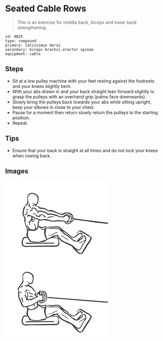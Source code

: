 # Seated Cable Rows
> This is an exercise for middle back, biceps and lower back strengthening.

``` 
id: 0025 
type: compound 
primary: latissimus dorsi 
secondary: biceps brachii,erector spinae 
equipment: cable 
``` 

## Steps

 - Sit at a low pulley machine with your feet resting against the footrests and your knees slightly bent.
 - With your abs drawn in and your back straight lean forward slightly to grasp the pulleys with an overhand grip (palms face downwards).
 - Slowly bring the pulleys back towards your abs while sitting upright, keep your elbows in close to your chest.
 - Pause for a moment then return slowly return the pulleys to the starting position.
 - Repeat.

## Tips

 - Ensure that your back is straight at all times and do not lock your knees when rowing back.

## Images

<svg width="250pt" height="190pt" viewBox="0 0 250 190" xmlns="http://www.w3.org/2000/svg"><g fill="#FFF"><path d="M0 0h250v103.37c-28.09-3.68-56.25-6.94-84.35-10.65.91-8.53-7.79-16.58-16.22-14.22-1.85-.06-3.95-.83-5.57.4-2.08 1.3-4.1 3.34-6.78 2.42-8.13-.51-14.43-6.22-22.11-8.23-3.17-1.23-6.55-.44-9.72.34-5.57-4.46-12.5-7.91-19.84-6.83-1.9-1.59-3.86-3.11-5.99-4.37-.73.54-1.45 1.07-2.17 1.61 2.77.58 4.74 2.51 6.01 4.94 4.17.92 8.6-.06 12.64 1.61 3.8.96 6.31 4.58 10.21 5.21 3.53.15 7.21-.64 10.55.96 7.36 2.9 14.6 6.24 22.37 7.92 2.63-.03 4.35-2.52 6.56-3.64 1.43-.21 2.89-.03 4.33-.03 2.5-1.3 5.27-1.25 7.93-.54-1.91.35-3.83.68-5.74.98-.11.54-.32 1.64-.43 2.18-2.02-.34-4.34-1.19-6.25-.04-1.35 1.26-2.36 2.82-3.42 4.32-3.02.19-6.09.49-9.1.02-2.74-.92-5.1-2.73-7.88-3.55-6.84-1.74-13.72-4.95-20.9-2.78-2.22-1.83-4.26-4.12-7.19-4.74-5.61-1.69-11.56-4.19-17.42-2.11-1.02.55-3.08 1.89-1.25 3.09 1.07.57 3.2 1.7 4.26 2.27-.34-.99-1.02-2.95-1.36-3.93 6.09-.34 11.68 2.18 17.4 3.81 2.13.7 3.24 2.85 4.69 4.42 3.66-.83 7.59-1.58 11.25-.32 5.77 2.17 12.06 2.79 17.49 5.86.38-.14 1.16-.4 1.55-.54 2.77.57 5.59 1.22 8.44.97 2.38-1.19 4.08-3.37 6.23-4.9 1.93 1.62 4.12 2.88 6.38 3.97.28 2.54.42 5.24-1.1 7.45-1.38 1.34-3.06 2.31-4.7 3.29-.02.76-.05 1.53-.07 2.29 4.32.35 8.42-1.04 12.6-1.83-3.23 2.43-7.1 4.26-11.2 4.35-1.25-.42-2.07-1.59-3.11-2.34l1.62-.29c-.52-.68-1.03-1.36-1.54-2.03-2.03-.72-4.04-1.51-6.01-2.37-3.03-.06-6.05-.33-9.06-.71-5.4-.83-10.61 1.79-16.01 1.11-3.74-.14-7.34-1.17-10.84-2.41-4.22-1.52-8.79-1.68-13.21-1.32-3.6 2.12-7.86.85-11.39-.72-8.75-2.92-16.34-9.01-25.71-9.94-.88 1.95-1.75 3.91-2.39 5.95 1.46-.89 2.86-1.86 4.22-2.9 2.44.35 4.84.92 7.22 1.52-.28 2.15-.23 4.39-.99 6.45-1.66 3.11-4.68 5.09-7.22 7.42l2.47.44c.2 2.48.41 5.04 1.84 7.17.32-3.01 0-6.02-.38-9 1.09-.54 2.18-1.08 3.28-1.62 2.02-3.52 6.25-3.12 9.65-4.22l.04-2.68c2.71 2.08 5.93 3.25 9.15 4.3-.84 2.44-2.21 4.69-2.86 7.19-.09 3.59-.54 7.19-.2 10.78a40.648 40.648 0 0 1-3.92 2.83c-1.06-4.62-1.12-10.09-5.05-13.4.99 5.2 4.25 10.32 2.29 15.7-4.03.05-8.48.46-12.05-1.75-2.67-3.35-4.46-7.34-7.39-10.51.65 3.89 2.6 7.35 4.31 10.85.77.45 1.54.9 2.31 1.36-.91-.16-1.82-.32-2.72-.49-.97-.82-1.98-1.59-2.97-2.37-.4-1.88-.9-3.73-1.69-5.48-.82-2.8-1.96-5.52-2.53-8.38-.25-3.05.34-6.09.43-9.14l-1.61 1.62c.23-1.21.43-2.43.6-3.66.45.75.93 1.48 1.41 2.2.68-2.22-1.21-3.46-2.26-4.98-1.91-2.16-2.39-5.11-3.4-7.72.67-3.21 1.48-6.42 1.4-9.73.72-2.37 3.79-5.11 2.1-7.47-.28-.08-.83-.26-1.11-.34-4.01 4.18-3.1 10.17-4.88 15.28-.17 4.23 1.92 8.36 4.5 11.65-.24 4.85.18 9.76 1.67 14.4 1.66 5.18 2.91 10.52 5.16 15.49-.03 3.9-.84 7.69-1.45 11.52-.48 6.22 4.44 10.9 7.97 15.4-1.21.13-2.42.18-3.62.38 10.18 3.35 21.3 4.11 31.85 2.12 3.83-.57 8.62 0 11.29-3.43l.08-3.19c-2.02 1.85-4.54 2.95-7.24 3.26-4.49.38-8.45 3.06-12.98 3.08-5.4-.11-10.78-.76-16.07-1.86-2.97-3.76-6.36-7.42-7.52-12.21-1.57-4.27.98-8.66-.05-13.01.88.42 2.63 1.24 3.51 1.65a331.58 331.58 0 0 1-3.36-3.08c5.54.94 11.27 2.53 16.87 1.02 3.25-1.07 5.45-3.81 7.76-6.16-.02-.92-.08-2.75-.1-3.66 2.05 1.57 3.69 4.44 6.65 4.11 3.85.18 7.28-3.44 11.09-1.67.29-.1.86-.31 1.15-.41 4.61.13 9.24-.07 13.82.56 5.98.83 12.05-2.33 17.9.12 2.74 1.74 4.64 4.49 6.42 7.14-2.46-1.81-4.46-4.24-7.12-5.75-4.64-.73-9.36.85-14.02-.02-5.84-.98-11.7.63-17.56.08-1.73-.21-3.28.75-4.88 1.24-2.57.99-5.4.64-8.08 1 3.35 2.24 7.61 1.7 10.77-.65-2.51 5.64-2.03 12.24.32 17.84 1.08 3.38 2.13 6.84 4.52 9.56.49-.55 1.47-1.65 1.96-2.19 3.23-.82 6.49-1.63 9.46-3.17 4.18.05 8.35.04 12.53.03 5.24 3.74 4.67 10.71 3.29 16.25-1.98 1.09-4.07 2.28-6.43 2.09-22.01.16-44.01.42-66.01.91-3.86.15-8.21.76-11.45-1.86-3.53-4.7-1.85-10.78.43-15.62 1.67-3.08 5.62-1.28 8.31-1.48-.86-3.27-4.45-3.31-7.12-2.61-4.08 1.67-4.69 6.59-5.81 10.29-1.26 3.83.33 7.91 2.06 11.32 4.08 2.51 8.9 3.04 13.55 2.15 22-.22 44.01-.36 66.01-.45 3.54.11 7.65-1.23 9.12-4.75.82-4.54 0-9.2-1.26-13.58.27-.34.55-.69.84-1.03 4.81 7.17 13.33 9.93 20.7 13.6 4.14 2.19 9.41 2.9 12.2 7.06 4.02 5.88 9 11.07 14.66 15.38 2.87 2.28 6.71 1 9.81-.03 2.84-5.61 6.87-10.5 9.82-16.04 4.02-6.93 10.04-12.9 12.09-20.83.84-2.39-1.99-3.58-3.25-5.03.43 3.94.03 8.14-2.63 11.29-6.97 9.36-12.75 19.51-18.62 29.56-1.83-.19-4.13.81-5.58-.67-3.51-3.33-6.64-7.07-10.49-10.03 3.19 1.83 6.59 4.76 10.5 3.91 6.44-2.66 6.53-10.68 10.64-15.45 2.44-3.61 6.51-6.75 6.35-11.52.21-3.64-1.79-6.87-4-9.58-2.96.91-5.65 2.79-6.8 5.76-1.21 3.16-4.49 4.5-7.22 6.05 4.1-3.77 7.58-8.15 9.58-13.4-1.27-1.97-2.69-4.93-5.55-4.42-5.58 1.15-9.02 5.95-13.23 9.28-2.66 1.08-6.24 2.28-8.64.06-2.4-1.85-4.83-3.69-6.98-5.83-4.64-4.75-10.69-7.72-15.6-12.14-2.57-2.36-4.8-5.61-8.5-6.19-4.23-1.38-8.65-.37-12.91.25-5.36.21-10.74-.4-16.09.33-1.27-.47-2.53-1.87-3.98-1.11-3.81 1.18-7.76 1.83-11.74 2.04.73-.6 1.54-1.08 2.29-1.65-2.25-.32-4.46-.88-6.72-1.19.36-2.26.39-4.56.18-6.84.8-2.28 1.56-4.57 2.1-6.92 3.66.92 7.33-.18 10.87-1.08 1.96.58 3.96 1.08 6.02 1.17 5.18-.01 9.9 2.7 15.11 2.56 6.48.83 12.87-1.36 19.33-.49 3.2.28 6.81-.67 9.59 1.44 2 1.83 2.93 5.23 6.09 5.36 5.8.73 10.3-3.62 14.55-6.84.22-1.22.45-2.44.68-3.66l-1.52-.6c-.63 1.62-1.26 3.24-1.86 4.87-.5-.37-1-.74-1.49-1.1.59-3.22 2.53-6.6 1.15-9.89-.57-2.03-2.5-3.11-4.03-4.35-2.14.39-4.3.67-6.46.9 1.15-1.32 2.32-2.62 3.49-3.92 2.92.72 5.91 1.91 7.6 4.54 1.34 2.69 1.31 5.77 1.59 8.69 15.68 2.29 31.54 3.39 47.13 6.28 2.57.14 5.14.22 7.72.32-1.28.24-2.55.47-3.82.7 11.77.39 23.42 2.56 35.16 3.56l.01-.91V190H0V0m55.67 35.63c-3.67 5.93-.49 12.97-1.94 19.35-1.18 3.15-4.19 5.01-6.02 7.72l.44.41c1.48.59 2.39-.75 3.34-1.63 1.91-1.91 4.1-3.81 4.91-6.49-.04-5.32-2.52-10.83-.28-16 1.1-3.34 4.6-5.09 7.72-6.11 4.92.21 10.33 1.99 13.32 6.11 2.25 5.01 2.32 11.09.02 16.12-.62 1.4-1.32 3.11-3.08 3.3-3.16-.76-5.5-3.21-8.43-4.48.99 1.53 2.29 2.8 3.58 4.07 1.02.7 2.03 1.42 3.04 2.14-1.7.13-3.4.29-5.1.46-.44.92-.88 1.85-1.31 2.78 2.97-.83 5.49-3.2 8.72-1.76l-3.23 1.34c1.68.05 5.04.16 6.72.22-1.32-.97-2.84-1.58-4.28-2.33 4.63-.12 5.62-5.12 6.33-8.7.69-4.58 1.35-9.49-.24-13.97-3.47-3.51-7.61-6.76-12.77-7-4.32-1.31-8.77 1.2-11.46 4.45m2.85 20.94c-1.13 1.9-1.95 3.98-1.92 6.23 2.55 1.03 3.87 3.5 5.92 5.12.18-2.59-1.53-4.75-3.58-6.09.34-1.65.73-3.29 1.16-4.92-.4-.08-1.19-.26-1.58-.34m3.76 12.38c2.74.2 5.47-.63 8.21-.23 1.96.54 3.59 1.82 5.33 2.81-.55.11-1.65.32-2.2.43 1.2 1.01 3.47 3.72 4.58 1.2-1.93-5.94-11.4-9.29-15.92-4.21m-12.54 3.78c2.64-.03 5.28-.26 7.87-.84-2.17-1.72-6.51-1.97-7.87.84m9.27 4.16a221.1 221.1 0 0 1 9.67-5.54c-1.56-.22-3.12-.23-4.67-.04-2.24 1.23-3.71 3.44-5 5.58m-6.43-2.26c-.32 2.92-.49 6.01-2.93 8.04-.85.15-2.53.45-3.37.6 1.36 1.21 3.81 2.22 4.94.17 2.58-1.96 4.07-6.4 1.36-8.81m13.34 8.05c3.08.15 6.13-.45 8.99-1.57-3.05-.88-6.44-.37-8.99 1.57M83.3 83.9c-.13.99-.38 2.98-.51 3.97-1.33-.57-2.66-1.17-3.99-1.76a33.45 33.45 0 0 1-4.04-2.49c-.45-.01-1.35-.02-1.8-.03 2.23 3.73 6.74 6.23 11.11 5.48 1.55-.87 1.42-3.13 2.34-4.54 2.42-1.13 4.61.6 6.63 1.72.71 3.11 4.07 3.85 6.82 4.11-2.98-2.27-5.06-5.84-8.85-6.9-2.51-1.35-5.25-.45-7.71.44m16.75 7.04c3.43.9 6.64-.99 10.02-1.18 3.36-.65 6.87.23 10.16-.81-6.72-2.67-13.82-.58-20.18 1.99m-37.29 10.15c3.28.92 5.69-2.04 8.9-1.68-2.19-3.51-6.62-.09-8.9 1.68m110.5 29.11c2.78-1.68 4.52-4.49 6.76-6.75 4.75 2.25 9.78 4.07 13.51 7.94v-2.07c2.9 4.65 9.04 5.64 12.96 9.31-.19-.82-.59-2.46-.79-3.29-3.81-3.34-8.71-5.14-12.69-8.28-4.11-1.84-7.62-5.37-12.31-5.56-3.03 2.39-5.86 5.09-7.44 8.7M48.42 153.14c1.8.53 3.62 1.17 5.52 1.1 19.71.03 39.4-.61 59.11-.64 2.6-.15 5.57.47 7.65-1.52-4.13-1.01-8.4-.52-12.6-.57-18.05.04-36.09.21-54.14.2-1.97-.18-3.81.59-5.54 1.43z"/><path d="M155.89 86.42c5.13.64 4.51 6.82 3.4 10.49-.52 3.55-4.83 3.35-7.43 4.4 1.27-1.43 2.65-2.78 3.61-4.44-.02-1.19-.17-2.39-.3-3.57l.97 2.07c1.16-3.01 1.78-6.19-.25-8.95zM66.16 89.74c2.21.7 4.34 1.58 6.51 2.38-1.9 1.52-3.98 2.89-6.53 2.53-.02-1.64-.01-3.28.02-4.91zM99.89 117.52c9.4-.18 18.78.94 28.17.36 3.02-.06 3.94 3.46 6.21 4.81 4.62 2.69 7.21 7.8 12.02 10.27 8.61 4.03 14.78 11.77 23.01 16.37 2.08.14 1.93-2.16 1.89-3.58l-3.12.32c-4.21-2.76-8.09-6.03-12.01-9.19-3.24-3.66-8.27-4.83-11.74-8.19-1.9-1.74-3.59-3.69-5.44-5.48 7.96 3.46 14.44 9.4 20.86 15.08 3.14 2.74 7.56 1.08 11.02-.07 3.76-2.32 6.69-5.75 10.31-8.29 1.48.37 3.41-.16 4.52 1.12.18 1.32.31 2.64.38 3.96-3.53 4.06-8.49 6.99-10.69 12.08-.85.44-4.31.72-2.55 2.21 2.93 1.15 6.17-.45 8.21-2.6 2.11-2.13 5.46-3.11 6.61-6.09.88-2.03 1.73-4.64 4.39-4.76 2.53 2.31 2.88 6.02 2.89 9.23-.71.1-2.13.31-2.84.41-3.92 3.65-10.21 3.89-13.28 8.41 4.55-2.01 9.22-4 13.2-7.03.24.07.73.2.97.27l.28 1.25c-3.4 4.09-6.65 8.47-8.43 13.55-.96 2.57-2.71 4.71-4.77 6.48-4.3-.72-8.49-2.65-11.25-6.11-7.13-6.68-16.62-9.77-25.4-13.6-5.51-2.89-10.16-7.28-13.9-12.21-1.02-1.22-.67-2.93-.89-4.38-4.2 2.41-9.48.79-13.52 3.58-4.44 2.66-8.78 5.84-14.14 6.26-.35-2.14-.76-4.28-1.34-6.37-2.86-5.6-.92-12.25.37-18.07m9.1 16.01c-2.15.17-4.31.1-6.46.19 4.3 1.39 8.92.48 13.01-1.16 2.61-1.26 4.55-3.86 7.52-4.32 1.6-.34 3.29-.59 4.49-1.81-7.44-1.42-11.56 6.58-18.56 7.1m26.82-.18c2.74 3.66 7.04 5.53 10.63 8.19 2.66 1.5 4.87 3.76 7.76 4.83-1.44-1.77-3.12-3.36-5.15-4.43-4.62-2.54-8.32-6.55-13.24-8.59z"/><path d="M114.71 138.7c3.56-1.23 7.14-2.42 10.77-3.42 1.25 1.59 2.55 3.14 3.88 4.66-.38.5-.77 1-1.16 1.5-.57-.64-1.71-1.91-2.28-2.54-3.73-.27-7.48.09-11.21-.2z"/></g><g fill="#333"><path d="M55.67 35.63c2.69-3.25 7.14-5.76 11.46-4.45 5.16.24 9.3 3.49 12.77 7 1.59 4.48.93 9.39.24 13.97-.71 3.58-1.7 8.58-6.33 8.7 1.44.75 2.96 1.36 4.28 2.33-1.68-.06-5.04-.17-6.72-.22l3.23-1.34c-3.23-1.44-5.75.93-8.72 1.76.43-.93.87-1.86 1.31-2.78 1.7-.17 3.4-.33 5.1-.46-1.01-.72-2.02-1.44-3.04-2.14-1.29-1.27-2.59-2.54-3.58-4.07 2.93 1.27 5.27 3.72 8.43 4.48 1.76-.19 2.46-1.9 3.08-3.3 2.3-5.03 2.23-11.11-.02-16.12-2.99-4.12-8.4-5.9-13.32-6.11-3.12 1.02-6.62 2.77-7.72 6.11-2.24 5.17.24 10.68.28 16-.81 2.68-3 4.58-4.91 6.49-.95.88-1.86 2.22-3.34 1.63l-.44-.41c1.83-2.71 4.84-4.57 6.02-7.72 1.45-6.38-1.73-13.42 1.94-19.35z"/><path d="M58.52 56.57c.39.08 1.18.26 1.58.34-.43 1.63-.82 3.27-1.16 4.92 2.05 1.34 3.76 3.5 3.58 6.09-2.05-1.62-3.37-4.09-5.92-5.12-.03-2.25.79-4.33 1.92-6.23z"/><path d="M77.25 63.84c.72-.54 1.44-1.07 2.17-1.61 2.13 1.26 4.09 2.78 5.99 4.37 7.34-1.08 14.27 2.37 19.84 6.83 3.17-.78 6.55-1.57 9.72-.34 7.68 2.01 13.98 7.72 22.11 8.23 2.68.92 4.7-1.12 6.78-2.42 1.62-1.23 3.72-.46 5.57-.4 8.43-2.36 17.13 5.69 16.22 14.22 28.1 3.71 56.26 6.97 84.35 10.65v1.7l-.01.91c-11.74-1-23.39-3.17-35.16-3.56 1.27-.23 2.54-.46 3.82-.7-2.58-.1-5.15-.18-7.72-.32-15.59-2.89-31.45-3.99-47.13-6.28-.28-2.92-.25-6-1.59-8.69-1.69-2.63-4.68-3.82-7.6-4.54-1.17 1.3-2.34 2.6-3.49 3.92 2.16-.23 4.32-.51 6.46-.9 1.53 1.24 3.46 2.32 4.03 4.35 1.38 3.29-.56 6.67-1.15 9.89.49.36.99.73 1.49 1.1.6-1.63 1.23-3.25 1.86-4.87l1.52.6c-.23 1.22-.46 2.44-.68 3.66-4.25 3.22-8.75 7.57-14.55 6.84-3.16-.13-4.09-3.53-6.09-5.36-2.78-2.11-6.39-1.16-9.59-1.44-6.46-.87-12.85 1.32-19.33.49-5.21.14-9.93-2.57-15.11-2.56-2.06-.09-4.06-.59-6.02-1.17-3.54.9-7.21 2-10.87 1.08-.54 2.35-1.3 4.64-2.1 6.92.21 2.28.18 4.58-.18 6.84 2.26.31 4.47.87 6.72 1.19-.75.57-1.56 1.05-2.29 1.65 3.98-.21 7.93-.86 11.74-2.04 1.45-.76 2.71.64 3.98 1.11 5.35-.73 10.73-.12 16.09-.33 4.26-.62 8.68-1.63 12.91-.25 3.7.58 5.93 3.83 8.5 6.19 4.91 4.42 10.96 7.39 15.6 12.14 2.15 2.14 4.58 3.98 6.98 5.83 2.4 2.22 5.98 1.02 8.64-.06 4.21-3.33 7.65-8.13 13.23-9.28 2.86-.51 4.28 2.45 5.55 4.42-2 5.25-5.48 9.63-9.58 13.4 2.73-1.55 6.01-2.89 7.22-6.05 1.15-2.97 3.84-4.85 6.8-5.76 2.21 2.71 4.21 5.94 4 9.58.16 4.77-3.91 7.91-6.35 11.52-4.11 4.77-4.2 12.79-10.64 15.45-3.91.85-7.31-2.08-10.5-3.91 3.85 2.96 6.98 6.7 10.49 10.03 1.45 1.48 3.75.48 5.58.67 5.87-10.05 11.65-20.2 18.62-29.56 2.66-3.15 3.06-7.35 2.63-11.29 1.26 1.45 4.09 2.64 3.25 5.03-2.05 7.93-8.07 13.9-12.09 20.83-2.95 5.54-6.98 10.43-9.82 16.04-3.1 1.03-6.94 2.31-9.81.03-5.66-4.31-10.64-9.5-14.66-15.38-2.79-4.16-8.06-4.87-12.2-7.06-7.37-3.67-15.89-6.43-20.7-13.6-.29.34-.57.69-.84 1.03 1.26 4.38 2.08 9.04 1.26 13.58-1.47 3.52-5.58 4.86-9.12 4.75-22 .09-44.01.23-66.01.45-4.65.89-9.47.36-13.55-2.15-1.73-3.41-3.32-7.49-2.06-11.32 1.12-3.7 1.73-8.62 5.81-10.29 2.67-.7 6.26-.66 7.12 2.61-2.69.2-6.64-1.6-8.31 1.48-2.28 4.84-3.96 10.92-.43 15.62 3.24 2.62 7.59 2.01 11.45 1.86 22-.49 44-.75 66.01-.91 2.36.19 4.45-1 6.43-2.09 1.38-5.54 1.95-12.51-3.29-16.25-4.18.01-8.35.02-12.53-.03-2.97 1.54-6.23 2.35-9.46 3.17-.49.54-1.47 1.64-1.96 2.19-2.39-2.72-3.44-6.18-4.52-9.56-2.35-5.6-2.83-12.2-.32-17.84-3.16 2.35-7.42 2.89-10.77.65 2.68-.36 5.51-.01 8.08-1 1.6-.49 3.15-1.45 4.88-1.24 5.86.55 11.72-1.06 17.56-.08 4.66.87 9.38-.71 14.02.02 2.66 1.51 4.66 3.94 7.12 5.75-1.78-2.65-3.68-5.4-6.42-7.14-5.85-2.45-11.92.71-17.9-.12-4.58-.63-9.21-.43-13.82-.56-.29.1-.86.31-1.15.41-3.81-1.77-7.24 1.85-11.09 1.67-2.96.33-4.6-2.54-6.65-4.11.02.91.08 2.74.1 3.66-2.31 2.35-4.51 5.09-7.76 6.16-5.6 1.51-11.33-.08-16.87-1.02 1.11 1.03 2.23 2.06 3.36 3.08-.88-.41-2.63-1.23-3.51-1.65 1.03 4.35-1.52 8.74.05 13.01 1.16 4.79 4.55 8.45 7.52 12.21 5.29 1.1 10.67 1.75 16.07 1.86 4.53-.02 8.49-2.7 12.98-3.08 2.7-.31 5.22-1.41 7.24-3.26l-.08 3.19c-2.67 3.43-7.46 2.86-11.29 3.43-10.55 1.99-21.67 1.23-31.85-2.12 1.2-.2 2.41-.25 3.62-.38-3.53-4.5-8.45-9.18-7.97-15.4.61-3.83 1.42-7.62 1.45-11.52-2.25-4.97-3.5-10.31-5.16-15.49-1.49-4.64-1.91-9.55-1.67-14.4-2.58-3.29-4.67-7.42-4.5-11.65 1.78-5.11.87-11.1 4.88-15.28.28.08.83.26 1.11.34 1.69 2.36-1.38 5.1-2.1 7.47.08 3.31-.73 6.52-1.4 9.73 1.01 2.61 1.49 5.56 3.4 7.72 1.05 1.52 2.94 2.76 2.26 4.98-.48-.72-.96-1.45-1.41-2.2-.17 1.23-.37 2.45-.6 3.66l1.61-1.62c-.09 3.05-.68 6.09-.43 9.14.57 2.86 1.71 5.58 2.53 8.38.79 1.75 1.29 3.6 1.69 5.48.99.78 2 1.55 2.97 2.37.9.17 1.81.33 2.72.49-.77-.46-1.54-.91-2.31-1.36-1.71-3.5-3.66-6.96-4.31-10.85 2.93 3.17 4.72 7.16 7.39 10.51 3.57 2.21 8.02 1.8 12.05 1.75 1.96-5.38-1.3-10.5-2.29-15.7 3.93 3.31 3.99 8.78 5.05 13.4 1.36-.87 2.68-1.81 3.92-2.83-.34-3.59.11-7.19.2-10.78.65-2.5 2.02-4.75 2.86-7.19-3.22-1.05-6.44-2.22-9.15-4.3l-.04 2.68c-3.4 1.1-7.63.7-9.65 4.22-1.1.54-2.19 1.08-3.28 1.62.38 2.98.7 5.99.38 9-1.43-2.13-1.64-4.69-1.84-7.17l-2.47-.44c2.54-2.33 5.56-4.31 7.22-7.42.76-2.06.71-4.3.99-6.45-2.38-.6-4.78-1.17-7.22-1.52a48.516 48.516 0 0 1-4.22 2.9c.64-2.04 1.51-4 2.39-5.95 9.37.93 16.96 7.02 25.71 9.94 3.53 1.57 7.79 2.84 11.39.72 4.42-.36 8.99-.2 13.21 1.32 3.5 1.24 7.1 2.27 10.84 2.41 5.4.68 10.61-1.94 16.01-1.11 3.01.38 6.03.65 9.06.71 1.97.86 3.98 1.65 6.01 2.37.51.67 1.02 1.35 1.54 2.03l-1.62.29c1.04.75 1.86 1.92 3.11 2.34 4.1-.09 7.97-1.92 11.2-4.35-4.18.79-8.28 2.18-12.6 1.83.02-.76.05-1.53.07-2.29 1.64-.98 3.32-1.95 4.7-3.29 1.52-2.21 1.38-4.91 1.1-7.45-2.26-1.09-4.45-2.35-6.38-3.97-2.15 1.53-3.85 3.71-6.23 4.9-2.85.25-5.67-.4-8.44-.97-.39.14-1.17.4-1.55.54-5.43-3.07-11.72-3.69-17.49-5.86-3.66-1.26-7.59-.51-11.25.32-1.45-1.57-2.56-3.72-4.69-4.42-5.72-1.63-11.31-4.15-17.4-3.81.34.98 1.02 2.94 1.36 3.93-1.06-.57-3.19-1.7-4.26-2.27-1.83-1.2.23-2.54 1.25-3.09 5.86-2.08 11.81.42 17.42 2.11 2.93.62 4.97 2.91 7.19 4.74 7.18-2.17 14.06 1.04 20.9 2.78 2.78.82 5.14 2.63 7.88 3.55 3.01.47 6.08.17 9.1-.02 1.06-1.5 2.07-3.06 3.42-4.32 1.91-1.15 4.23-.3 6.25.04.11-.54.32-1.64.43-2.18 1.91-.3 3.83-.63 5.74-.98-2.66-.71-5.43-.76-7.93.54-1.44 0-2.9-.18-4.33.03-2.21 1.12-3.93 3.61-6.56 3.64-7.77-1.68-15.01-5.02-22.37-7.92-3.34-1.6-7.02-.81-10.55-.96-3.9-.63-6.41-4.25-10.21-5.21-4.04-1.67-8.47-.69-12.64-1.61-1.27-2.43-3.24-4.36-6.01-4.94m78.64 22.58c2.03 2.76 1.41 5.94.25 8.95l-.97-2.07c.13 1.18.28 2.38.3 3.57-.96 1.66-2.34 3.01-3.61 4.44 2.6-1.05 6.91-.85 7.43-4.4 1.11-3.67 1.73-9.85-3.4-10.49m-89.73 3.32c-.03 1.63-.04 3.27-.02 4.91 2.55.36 4.63-1.01 6.53-2.53-2.17-.8-4.3-1.68-6.51-2.38m33.73 27.78c-1.29 5.82-3.23 12.47-.37 18.07.58 2.09.99 4.23 1.34 6.37 5.36-.42 9.7-3.6 14.14-6.26 4.04-2.79 9.32-1.17 13.52-3.58.22 1.45-.13 3.16.89 4.38 3.74 4.93 8.39 9.32 13.9 12.21 8.78 3.83 18.27 6.92 25.4 13.6 2.76 3.46 6.95 5.39 11.25 6.11 2.06-1.77 3.81-3.91 4.77-6.48 1.78-5.08 5.03-9.46 8.43-13.55l-.28-1.25c-.24-.07-.73-.2-.97-.27-3.98 3.03-8.65 5.02-13.2 7.03 3.07-4.52 9.36-4.76 13.28-8.41.71-.1 2.13-.31 2.84-.41-.01-3.21-.36-6.92-2.89-9.23-2.66.12-3.51 2.73-4.39 4.76-1.15 2.98-4.5 3.96-6.61 6.09-2.04 2.15-5.28 3.75-8.21 2.6-1.76-1.49 1.7-1.77 2.55-2.21 2.2-5.09 7.16-8.02 10.69-12.08-.07-1.32-.2-2.64-.38-3.96-1.11-1.28-3.04-.75-4.52-1.12-3.62 2.54-6.55 5.97-10.31 8.29-3.46 1.15-7.88 2.81-11.02.07-6.42-5.68-12.9-11.62-20.86-15.08 1.85 1.79 3.54 3.74 5.44 5.48 3.47 3.36 8.5 4.53 11.74 8.19 3.92 3.16 7.8 6.43 12.01 9.19l3.12-.32c.04 1.42.19 3.72-1.89 3.58-8.23-4.6-14.4-12.34-23.01-16.37-4.81-2.47-7.4-7.58-12.02-10.27-2.27-1.35-3.19-4.87-6.21-4.81-9.39.58-18.77-.54-28.17-.36m14.82 21.18c3.73.29 7.48-.07 11.21.2.57.63 1.71 1.9 2.28 2.54.39-.5.78-1 1.16-1.5-1.33-1.52-2.63-3.07-3.88-4.66-3.63 1-7.21 2.19-10.77 3.42z"/><path d="M62.28 68.95c4.52-5.08 13.99-1.73 15.92 4.21-1.11 2.52-3.38-.19-4.58-1.2.55-.11 1.65-.32 2.2-.43-1.74-.99-3.37-2.27-5.33-2.81-2.74-.4-5.47.43-8.21.23zM49.74 72.73c1.36-2.81 5.7-2.56 7.87-.84-2.59.58-5.23.81-7.87.84z"/><path d="M59.01 76.89c1.29-2.14 2.76-4.35 5-5.58 1.55-.19 3.11-.18 4.67.04a221.1 221.1 0 0 0-9.67 5.54zM52.58 74.63c2.71 2.41 1.22 6.85-1.36 8.81-1.13 2.05-3.58 1.04-4.94-.17.84-.15 2.52-.45 3.37-.6 2.44-2.03 2.61-5.12 2.93-8.04zM65.92 82.68c2.55-1.94 5.94-2.45 8.99-1.57-2.86 1.12-5.91 1.72-8.99 1.57zM83.3 83.9c2.46-.89 5.2-1.79 7.71-.44 3.79 1.06 5.87 4.63 8.85 6.9-2.75-.26-6.11-1-6.82-4.11-2.02-1.12-4.21-2.85-6.63-1.72-.92 1.41-.79 3.67-2.34 4.54-4.37.75-8.88-1.75-11.11-5.48.45.01 1.35.02 1.8.03 1.28.93 2.64 1.75 4.04 2.49 1.33.59 2.66 1.19 3.99 1.76.13-.99.38-2.98.51-3.97zM100.05 90.94c6.36-2.57 13.46-4.66 20.18-1.99-3.29 1.04-6.8.16-10.16.81-3.38.19-6.59 2.08-10.02 1.18zM62.76 101.09c2.28-1.77 6.71-5.19 8.9-1.68-3.21-.36-5.62 2.6-8.9 1.68zM173.26 130.2c1.58-3.61 4.41-6.31 7.44-8.7 4.69.19 8.2 3.72 12.31 5.56 3.98 3.14 8.88 4.94 12.69 8.28.2.83.6 2.47.79 3.29-3.92-3.67-10.06-4.66-12.96-9.31v2.07c-3.73-3.87-8.76-5.69-13.51-7.94-2.24 2.26-3.98 5.07-6.76 6.75zM108.99 133.53c7-.52 11.12-8.52 18.56-7.1-1.2 1.22-2.89 1.47-4.49 1.81-2.97.46-4.91 3.06-7.52 4.32-4.09 1.64-8.71 2.55-13.01 1.16 2.15-.09 4.31-.02 6.46-.19zM135.81 133.35c4.92 2.04 8.62 6.05 13.24 8.59 2.03 1.07 3.71 2.66 5.15 4.43-2.89-1.07-5.1-3.33-7.76-4.83-3.59-2.66-7.89-4.53-10.63-8.19zM48.42 153.14c1.73-.84 3.57-1.61 5.54-1.43 18.05.01 36.09-.16 54.14-.2 4.2.05 8.47-.44 12.6.57-2.08 1.99-5.05 1.37-7.65 1.52-19.71.03-39.4.67-59.11.64-1.9.07-3.72-.57-5.52-1.1z"/></g></svg>
<svg width="250pt" height="190pt" viewBox="0 0 250 190" xmlns="http://www.w3.org/2000/svg"><g fill="#FFF"><path d="M0 0h250v104.59c-41.66-3.5-83.34-6.58-125-9.96-7.81-.26-15.62-1.89-23.42-1.24.16.35.48 1.04.63 1.39 7.36 1.56 15.09 1.26 22.58 2.23 22.4 1.79 44.81 3.42 67.2 5.31 19.35 1.28 38.65 3.36 58.01 4.33V190H0V0m50.65 31.95c-3.33 1.73-7.98 3.54-8.17 7.95-1.81 6.39 2.28 14.29-2.98 19.6-3.31 2.88-4.82 7.09-7.58 10.43-1.94 2.32-1.02 5.49-.9 8.19 2.82-2.44 1.39-7.06 4.65-9.09 1.24-2.19 1.94-4.75 3.75-6.57 1.89-1.95 4.12-3.81 4.95-6.5-.21-5.81-2.67-11.96.18-17.52 1.72-2.34 4.39-4.16 7.29-4.59 4.74.2 9.7 1.91 12.93 5.5 2.55 4.87 2.85 11 .65 16.08-.68 1.58-1.28 3.66-3.25 3.99-3.19-.74-5.57-3.2-8.53-4.48 1.62 2.48 4.02 4.28 6.36 6.02-1.55.23-3.09.45-4.64.67-.82 1.25-1.65 2.5-2.5 3.73-1.06-.49-2.12-.97-3.17-1.46-.83.21-2.47.62-3.3.82 2.26 1.15 4.51 2.31 6.68 3.62.13-.58.39-1.75.51-2.33 2.47.88 4.87 1.93 7.21 3.11 4.55 1.53 6.14 6.6 9.81 9.33 2.78 1.97 3.16 6.02.36 8.16.21 3.25 3.96 3.47 5.26 5.92-4.52 2.25-9.5 3.41-13.98 5.76-.74-.42-1.47-.84-2.2-1.28l2.37-.67-2.72-.28c.27 1.06.52 2.14.77 3.21-2.13-.25-4.26-.48-6.38-.77 2.42-5.43 2.21-12.46-.17-17.67-.84.12-1.63.38-2.37.79 4.16 4.34 2.68 10.85.91 15.92-.49-4.05-.93-10.08-5.94-10.97 1.69 4.23 4.6 8.03 4.54 12.82-.48.05-1.43.15-1.91.21 4.68 1.43 9.58 1.3 14.39.66 2.8-.85 5.22-2.59 7.85-3.83 2.5-1.3 5.32-1.91 7.66-3.52.34-1.97.3-3.99-.75-5.74-.01 3.43-1.96 2.76-3.94 1.72-.24-3.61.37-7.55-1.62-10.78-1.65-1.96-3.56-3.7-4.92-5.89-2.58-4.17-7.23-6.21-11.4-8.39 1.89-2.89 5.52-2.16 8.42-2.81 1.58-1.6 2.47-3.73 2.9-5.91 1.15-4.98 2-10.32.44-15.3-3.92-5.44-10.82-8.43-17.52-7.86M35.48 70.08c2.69-.06 5.38-.98 7.21-3.03-.13-1.02-.3-2.04-.51-3.04-2.03 2.24-4.38 4.14-6.7 6.07m11.77 13.04c1.81-1.18 2.9-3.06 4.04-4.82.67.4 1.33.42 1.96.06.21-.23.63-.69.83-.92-.4-.25-1.21-.74-1.62-.98.38-.75 1.14-2.25 1.51-3-3.46 2-5.99 5.73-6.72 9.66m7.5-7.03c1.73 1.41 3.64 2.61 5.76 3.32-1.15-2.25-2.99-4.21-5.76-3.32m-23.2 11.84c-.29 8.44 5.36 15.21 7.21 23.11 1.16 2.48 3.19 4.42 4.76 6.64 8.74.95 17.39-2.34 25.15-6.11 1.34 1.97 2.55 4.06 4.32 5.69-.28-1.82-.13-4.18-2.11-5.15-.06-.69-.11-1.37-.15-2.06 2.68-.74 4.7-2.71 6.81-4.4-.25 2.13-.46 4.29-.28 6.44 0 1.72.72 4.01-1.2 5-3.37 1.95-6.6 4.25-10.26 5.64-4.63.9-9.55-.92-11.89-5.16-.48.41-.96.83-1.44 1.24 1.66 3.94.36 8.24-.55 12.21-1.06 6.67 4.21 11.76 7.98 16.53-.76.26-3.47-.67-2.54.86 5.74 1.59 11.69 2.2 17.61 2.74 6.06.6 11.9-1.59 17.94-1.66 3.24-.16 8.25-2.12 6.19-6.23-2.82 4.05-8.23 2.75-12.2 4.57-7.54 3.46-16.02 1.26-23.81-.03-1.61-2.04-3.23-4.08-4.78-6.16-3.11-4.63-4.29-10.61-2.11-15.88-.38-.97-.76-1.93-1.13-2.9 2.25.74 4.49 1.56 6.83 2 4.01.44 7.62-1.57 11.23-2.94 3.07-1.09 4.78-4.05 7.16-6.08 0-.85 0-2.54.01-3.38 2.24 1.87 4.29 4.91 7.68 3.92 3.38.13 6.81-3.96 9.85-1.28.31-.19.94-.56 1.26-.74 4.26.32 8.56-.21 12.8.49 6.36 1.25 12.74-2.32 18.99.18 2.65 1.86 4.69 4.46 6.35 7.2-2.31-1.67-4.19-3.85-6.49-5.52-2.51-1.03-5.26-.22-7.85-.11-5.01.61-9.97-1.07-14.98-.3-3.2-.18-6.58 1.43-9.59-.19-3.88 1.68-7.87 2.89-12.16 2.42 2.42 3.26 7.53 1.49 10.29-.51-2.28 4.8-2.17 10.5-.63 15.49 1.9 3.96 2.02 8.89 5.56 11.93.44-.54 1.32-1.61 1.76-2.15 3.22-.82 6.55-1.44 9.43-3.18 4.16.13 8.33.06 12.49.09 1.21 1.23 2.43 2.45 3.64 3.67-.36 1.85-.21 3.73.29 5.55-.48.45-1.44 1.34-1.92 1.78-1.6.05-3.21.07-4.8.3 2.77.81 5.6-.02 7.38-2.3-.2-1.25-.41-2.49-.6-3.73l2.07 1.69-1.36-4.25c.32-.38.65-.76.98-1.13 2.58 3.94 6.45 6.84 10.69 8.81 5.78 2.77 11.44 5.94 17.58 7.85 1.65 1.18 3.44 2.26 4.58 3.99 4.54 6.6 10.23 12.55 17.01 16.86 2.49-.3 5.18-.22 7.36-1.66 3.43-5.8 7.52-11.19 10.65-17.16 4.08-6.3 9.39-12.12 11.37-19.51.78-2.36-1.71-3.77-3.48-4.6-2.93-3.59-7.52-5-11.14-7.7-1.82-1.34-3.73-2.58-5.85-3.39-2.69-1.71-5.42-3.75-8.76-3.77-3.11 2.39-5.95 5.17-7.52 8.85 2.73-1.82 4.53-4.61 6.77-6.93 4.75 2.27 9.82 4.07 13.54 7.97-.01-.51-.03-1.55-.05-2.07.81 1.28 1.65 2.59 3.12 3.19 3.73 2.02 7.33 4.23 10.81 6.66-.78 2.78-1.4 5.73-3.29 8.02-4.97 6.7-9.3 13.84-13.71 20.92-1.45 2.96-2.96 5.9-4.9 8.58-1.83-.16-4.15 1.01-5.61-.49-3.46-3.44-6.67-7.17-10.59-10.12 2.94 1.73 5.9 3.95 9.42 4.15 4.47-.79 6.76-5.32 8.22-9.17 1.87-5.83 6.84-9.78 9.72-15.03.79-4.51-.48-9.18-3.75-12.43-3.03.58-5.76 2.65-6.82 5.59-1.06 3.25-4.52 4.48-7.23 6 3-3.43 7.56-6.3 7.79-11.32l.6.79c.25-.69.76-2.08 1.02-2.77-.94-2.17-2.52-4.81-5.28-4.49-4.51 1.08-8.05 4.24-11.15 7.52-2.14 2.56-5.75 3.2-8.92 3.02-2.34-.97-3.97-3.1-5.97-4.58-.48.51-.96 1.02-1.43 1.53 2.76 1.66 4.84 5.1 8.44 4.9 2.57-.31 5.24-.72 7.53-1.99 3.34-2.45 6.2-5.47 9.57-7.88 1.3.11 2.59.28 3.88.51 1.35 1.07.64 3.1 1.01 4.59-3.75 4.16-8.72 7.33-11.03 12.61l-3.72-.24c.57.92 1.14 1.83 1.72 2.74 5.3-.01 8.5-4.26 12.58-6.87 1.96-1.4 2.57-3.89 3.43-6.01.69-.42 2.08-1.25 2.77-1.67 2.56 2.46 3.24 6.12 3.12 9.53l-2.9.4c-2.42 1.53-4.73 3.29-7.46 4.25-2.25.84-4.59 1.9-5.75 4.15 4.53-2.09 9.26-4.01 13.21-7.11.24.08.71.25.94.34.09.31.25.92.33 1.23-3.43 4.06-6.64 8.46-8.45 13.51-.95 2.59-2.71 4.76-4.78 6.54-4.04-.7-8.11-2.35-10.78-5.58-6.12-6.16-14.44-9.27-22.28-12.61-7.15-2.46-12.94-7.78-17.48-13.68-1.07-1.22-.74-2.96-.92-4.43-3.99 2.39-9.01.82-12.95 3.29-4.7 2.66-9.12 6.15-14.73 6.58-.29-3.08-1.21-6.02-2.41-8.86-.92-5.23.14-10.54 1.44-15.62 9.4-.2 18.78.96 28.18.35 3.03-.05 3.98 3.46 6.25 4.83 4.77 2.86 7.48 8.19 12.6 10.61 5.34 2.26 9.29 6.63 13.94 9.93 3.52 2.58 6.61 6.08 11.09 7-.4-1.2-.83-2.39-1.28-3.56-8.55-2.62-13.72-10.86-21.62-14.68-4.08-2-6.98-5.57-10.06-8.78 5.6 2.55 10.72 6.14 15.18 10.37.43-.53.85-1.05 1.28-1.57-4.72-4.55-10.34-7.98-15.55-11.92-2.64-2.03-4.51-4.94-7.39-6.66-3.61-1.34-7.59-2.01-11.4-1.2-6.71 1.79-13.72-.52-20.45 1.26-.83-1.14-2.18-2.31-3.68-1.47-3.43 1.34-7.08 1.69-10.72 2.04-1.23-2.42-3.47-3.12-6.06-2.76-.13-2.45-.17-4.89-.33-7.33 1.42-.34 2.85-.66 4.29-.92-.4.74-1.21 2.21-1.62 2.94 1.42.91 2.72 2.26 4.5 2.38 2.3-.47 4.47-1.42 6.72-2.1 2.78-1.98 6.75-3.52 7.44-7.29.3-5.64 1.4-12-2.21-16.89-3.56-5.08-10.67-4.29-16.12-4.28-.3.94-.59 1.88-.89 2.82-3.87.57-5.24 4.65-7.38 7.33 3.21.61 4.25-2.69 5.78-4.64-.21 1.53-.06 2.98 1.75 3.22.49.9 1 1.81 1.51 2.71 2.19-.15 4.38-.29 6.58-.42.82 3.72 1.55 8.34-.55 11.69-3.35.7-7.21-.35-10.09 1.93-6.41 4.45-13.01 9.1-20.62 11.19-4.56.6-8.98 1.83-13.43 2.87-3.63-4.21-5.18-9.67-7.49-14.63-1.15-2.68-2.72-5.2-3.53-8.03-.71-4.6-.09-9.28-.46-13.91 2.12 1.56 4.09 3.34 6.37 4.69-.66-3.27-4.01-5.85-7.39-5.27L33 76.85c-2.62 3.14-.99 7.37-1.45 11.08m24.13-6.34c1.55 2.23 4.28 2.92 6.66 3.88 2.25.76 4.64 2.12 6.91.73-4.58-1.38-8.74-4.09-13.57-4.61m2.17 10.71c1.8.65 3.64.32 5.41-.29 2.07.52 4.16 1.01 6.3 1.09-2.21-1.71-4.87-2.64-7.55-3.32-1.38.85-2.77 1.69-4.16 2.52m-21.13 3.69c.85.27 2.56.8 3.41 1.07 1.21 3.67.98 7.72 2.73 11.2.4-3.89.23-7.87-.63-11.69-1.2-2.11-3.81-1.88-5.51-.58m34.82 21.73c.62.73.62.73 0 0m37.41 15.82c-2.1.15-4.2.09-6.29.18 4.02 1.34 8.32.5 12.21-.88 2.95-1.09 4.92-4.08 8.13-4.6 1.61-.34 3.31-.63 4.59-1.77-7.47-1.5-11.61 6.6-18.64 7.07m37.44 7.95c2.68 1.5 4.89 3.8 7.83 4.82-1.32-1.51-2.75-2.95-4.5-3.95-4.88-2.61-8.76-6.79-13.87-9.02 2.69 3.66 6.98 5.51 10.54 8.15M40.4 148.18c-1.35 3.83.44 7.78 1.95 11.27 2.38 1.26 4.96 2.11 7.57 2.73 2.69-.08 5.33-.75 8.03-.68 21.02.05 42.04-.34 63.06-.3 3-.01 6.32-.3 8.54-2.57 3.16-2.68 1.48-7.48 1.43-10.97-.84 1.62-1.5 3.32-2.15 5.02.8 3.63-2.48 5.92-5.76 5.83-24.65.16-49.31.61-73.95 1.04-5.26-.33-7.68-6.4-6.32-10.91.71-2.45 1.05-5.16 2.59-7.27 1.89-2.36 5.16-.72 7.65-.76-.2-3.53-3.63-3.12-6.21-2.97-4.58 1.33-5.28 6.65-6.43 10.54m8.67 4.26c.19.43.57 1.28.76 1.71 20.75.3 41.48-.58 62.22-.55 2.92-.22 6.26.61 8.67-1.51-1.87-.38-3.77-.68-5.69-.64-13 .16-26.01.02-39.02.34-8.97.14-18.06-.8-26.94.65z"/><path d="M83.51 81.9c.71-1.93 2.42-3.2 4.48-2.61 3.55.49 7.69 1.11 9.9 4.28-.53.42-1.06.84-1.59 1.27.77.56 2.31 1.68 3.07 2.24.56 4.31.44 8.69.21 13.01-3.37 4.3-9.01 5.17-13.9 6.68-.09-1.26-.16-2.52-.22-3.77 1.18.27 2.35.56 3.52.87 2.85-1.14 7-1.43 7.97-4.96.82-3.37.65-6.94.33-10.36-1.27-3.34-5.27-3.87-8.37-4.19-1.92-.53-1.9 2.44-2.7 3.33-1.27-1.23-1.56-2.9-1.51-4.59 3.75-.93 7.57.05 11.11 1.29-.1-.9-.52-1.7-1-2.46-3.78-.37-7.56-1.27-11.3-.03z"/><path d="M89.43 85.83c5.02-.95 5.85 4.81 7.05 8.29-.87 2.87-1.41 6.23-4.35 7.78 1.03-4.19 1.09-8.52.72-12.8a48.016 48.016 0 0 1-3.42-3.27zM114.75 138.74c3.53-1.31 7.11-2.47 10.74-3.47 1.26 1.61 2.58 3.18 3.93 4.73-.42.47-.83.94-1.24 1.41-.56-.63-1.69-1.88-2.26-2.51-3.72-.27-7.45.1-11.17-.16z"/></g><g fill="#333"><path d="M50.65 31.95c6.7-.57 13.6 2.42 17.52 7.86 1.56 4.98.71 10.32-.44 15.3-.43 2.18-1.32 4.31-2.9 5.91-2.9.65-6.53-.08-8.42 2.81 4.17 2.18 8.82 4.22 11.4 8.39 1.36 2.19 3.27 3.93 4.92 5.89 1.99 3.23 1.38 7.17 1.62 10.78 1.98 1.04 3.93 1.71 3.94-1.72 1.05 1.75 1.09 3.77.75 5.74-2.34 1.61-5.16 2.22-7.66 3.52-2.63 1.24-5.05 2.98-7.85 3.83-4.81.64-9.71.77-14.39-.66.48-.06 1.43-.16 1.91-.21.06-4.79-2.85-8.59-4.54-12.82 5.01.89 5.45 6.92 5.94 10.97 1.77-5.07 3.25-11.58-.91-15.92a6.84 6.84 0 0 1 2.37-.79c2.38 5.21 2.59 12.24.17 17.67 2.12.29 4.25.52 6.38.77-.25-1.07-.5-2.15-.77-3.21l2.72.28-2.37.67c.73.44 1.46.86 2.2 1.28 4.48-2.35 9.46-3.51 13.98-5.76-1.3-2.45-5.05-2.67-5.26-5.92 2.8-2.14 2.42-6.19-.36-8.16-3.67-2.73-5.26-7.8-9.81-9.33a62.92 62.92 0 0 0-7.21-3.11c-.12.58-.38 1.75-.51 2.33-2.17-1.31-4.42-2.47-6.68-3.62.83-.2 2.47-.61 3.3-.82 1.05.49 2.11.97 3.17 1.46.85-1.23 1.68-2.48 2.5-3.73 1.55-.22 3.09-.44 4.64-.67-2.34-1.74-4.74-3.54-6.36-6.02 2.96 1.28 5.34 3.74 8.53 4.48 1.97-.33 2.57-2.41 3.25-3.99 2.2-5.08 1.9-11.21-.65-16.08-3.23-3.59-8.19-5.3-12.93-5.5-2.9.43-5.57 2.25-7.29 4.59-2.85 5.56-.39 11.71-.18 17.52-.83 2.69-3.06 4.55-4.95 6.5-1.81 1.82-2.51 4.38-3.75 6.57-3.26 2.03-1.83 6.65-4.65 9.09-.12-2.7-1.04-5.87.9-8.19 2.76-3.34 4.27-7.55 7.58-10.43 5.26-5.31 1.17-13.21 2.98-19.6.19-4.41 4.84-6.22 8.17-7.95z"/><path d="M35.48 70.08c2.32-1.93 4.67-3.83 6.7-6.07.21 1 .38 2.02.51 3.04-1.83 2.05-4.52 2.97-7.21 3.03zM47.25 83.12c.73-3.93 3.26-7.66 6.72-9.66-.37.75-1.13 2.25-1.51 3 .41.24 1.22.73 1.62.98-.2.23-.62.69-.83.92-.63.36-1.29.34-1.96-.06-1.14 1.76-2.23 3.64-4.04 4.82zM54.75 76.09c2.77-.89 4.61 1.07 5.76 3.32-2.12-.71-4.03-1.91-5.76-3.32z"/><path d="M31.55 87.93c.46-3.71-1.17-7.94 1.45-11.08l.01 2.51c3.38-.58 6.73 2 7.39 5.27-2.28-1.35-4.25-3.13-6.37-4.69.37 4.63-.25 9.31.46 13.91.81 2.83 2.38 5.35 3.53 8.03 2.31 4.96 3.86 10.42 7.49 14.63 4.45-1.04 8.87-2.27 13.43-2.87 7.61-2.09 14.21-6.74 20.62-11.19 2.88-2.28 6.74-1.23 10.09-1.93 2.1-3.35 1.37-7.97.55-11.69-2.2.13-4.39.27-6.58.42-.51-.9-1.02-1.81-1.51-2.71-1.81-.24-1.96-1.69-1.75-3.22-1.53 1.95-2.57 5.25-5.78 4.64 2.14-2.68 3.51-6.76 7.38-7.33.3-.94.59-1.88.89-2.82 5.45-.01 12.56-.8 16.12 4.28 3.61 4.89 2.51 11.25 2.21 16.89-.69 3.77-4.66 5.31-7.44 7.29-2.25.68-4.42 1.63-6.72 2.1-1.78-.12-3.08-1.47-4.5-2.38.41-.73 1.22-2.2 1.62-2.94-1.44.26-2.87.58-4.29.92.16 2.44.2 4.88.33 7.33 2.59-.36 4.83.34 6.06 2.76 3.64-.35 7.29-.7 10.72-2.04 1.5-.84 2.85.33 3.68 1.47 6.73-1.78 13.74.53 20.45-1.26 3.81-.81 7.79-.14 11.4 1.2 2.88 1.72 4.75 4.63 7.39 6.66 5.21 3.94 10.83 7.37 15.55 11.92-.43.52-.85 1.04-1.28 1.57-4.46-4.23-9.58-7.82-15.18-10.37 3.08 3.21 5.98 6.78 10.06 8.78 7.9 3.82 13.07 12.06 21.62 14.68.45 1.17.88 2.36 1.28 3.56-4.48-.92-7.57-4.42-11.09-7-4.65-3.3-8.6-7.67-13.94-9.93-5.12-2.42-7.83-7.75-12.6-10.61-2.27-1.37-3.22-4.88-6.25-4.83-9.4.61-18.78-.55-28.18-.35-1.3 5.08-2.36 10.39-1.44 15.62 1.2 2.84 2.12 5.78 2.41 8.86 5.61-.43 10.03-3.92 14.73-6.58 3.94-2.47 8.96-.9 12.95-3.29.18 1.47-.15 3.21.92 4.43 4.54 5.9 10.33 11.22 17.48 13.68 7.84 3.34 16.16 6.45 22.28 12.61 2.67 3.23 6.74 4.88 10.78 5.58 2.07-1.78 3.83-3.95 4.78-6.54 1.81-5.05 5.02-9.45 8.45-13.51-.08-.31-.24-.92-.33-1.23-.23-.09-.7-.26-.94-.34-3.95 3.1-8.68 5.02-13.21 7.11 1.16-2.25 3.5-3.31 5.75-4.15 2.73-.96 5.04-2.72 7.46-4.25l2.9-.4c.12-3.41-.56-7.07-3.12-9.53-.69.42-2.08 1.25-2.77 1.67-.86 2.12-1.47 4.61-3.43 6.01-4.08 2.61-7.28 6.86-12.58 6.87-.58-.91-1.15-1.82-1.72-2.74l3.72.24c2.31-5.28 7.28-8.45 11.03-12.61-.37-1.49.34-3.52-1.01-4.59-1.29-.23-2.58-.4-3.88-.51-3.37 2.41-6.23 5.43-9.57 7.88-2.29 1.27-4.96 1.68-7.53 1.99-3.6.2-5.68-3.24-8.44-4.9.47-.51.95-1.02 1.43-1.53 2 1.48 3.63 3.61 5.97 4.58 3.17.18 6.78-.46 8.92-3.02 3.1-3.28 6.64-6.44 11.15-7.52 2.76-.32 4.34 2.32 5.28 4.49-.26.69-.77 2.08-1.02 2.77l-.6-.79c-.23 5.02-4.79 7.89-7.79 11.32 2.71-1.52 6.17-2.75 7.23-6 1.06-2.94 3.79-5.01 6.82-5.59 3.27 3.25 4.54 7.92 3.75 12.43-2.88 5.25-7.85 9.2-9.72 15.03-1.46 3.85-3.75 8.38-8.22 9.17-3.52-.2-6.48-2.42-9.42-4.15 3.92 2.95 7.13 6.68 10.59 10.12 1.46 1.5 3.78.33 5.61.49 1.94-2.68 3.45-5.62 4.9-8.58 4.41-7.08 8.74-14.22 13.71-20.92 1.89-2.29 2.51-5.24 3.29-8.02-3.48-2.43-7.08-4.64-10.81-6.66-1.47-.6-2.31-1.91-3.12-3.19.02.52.04 1.56.05 2.07-3.72-3.9-8.79-5.7-13.54-7.97-2.24 2.32-4.04 5.11-6.77 6.93 1.57-3.68 4.41-6.46 7.52-8.85 3.34.02 6.07 2.06 8.76 3.77 2.12.81 4.03 2.05 5.85 3.39 3.62 2.7 8.21 4.11 11.14 7.7 1.77.83 4.26 2.24 3.48 4.6-1.98 7.39-7.29 13.21-11.37 19.51-3.13 5.97-7.22 11.36-10.65 17.16-2.18 1.44-4.87 1.36-7.36 1.66-6.78-4.31-12.47-10.26-17.01-16.86-1.14-1.73-2.93-2.81-4.58-3.99-6.14-1.91-11.8-5.08-17.58-7.85-4.24-1.97-8.11-4.87-10.69-8.81-.33.37-.66.75-.98 1.13l1.36 4.25-2.07-1.69c.19 1.24.4 2.48.6 3.73-1.78 2.28-4.61 3.11-7.38 2.3 1.59-.23 3.2-.25 4.8-.3.48-.44 1.44-1.33 1.92-1.78-.5-1.82-.65-3.7-.29-5.55-1.21-1.22-2.43-2.44-3.64-3.67-4.16-.03-8.33.04-12.49-.09-2.88 1.74-6.21 2.36-9.43 3.18-.44.54-1.32 1.61-1.76 2.15-3.54-3.04-3.66-7.97-5.56-11.93-1.54-4.99-1.65-10.69.63-15.49-2.76 2-7.87 3.77-10.29.51 4.29.47 8.28-.74 12.16-2.42 3.01 1.62 6.39.01 9.59.19 5.01-.77 9.97.91 14.98.3 2.59-.11 5.34-.92 7.85.11 2.3 1.67 4.18 3.85 6.49 5.52-1.66-2.74-3.7-5.34-6.35-7.2-6.25-2.5-12.63 1.07-18.99-.18-4.24-.7-8.54-.17-12.8-.49-.32.18-.95.55-1.26.74-3.04-2.68-6.47 1.41-9.85 1.28-3.39.99-5.44-2.05-7.68-3.92-.01.84-.01 2.53-.01 3.38-2.38 2.03-4.09 4.99-7.16 6.08-3.61 1.37-7.22 3.38-11.23 2.94-2.34-.44-4.58-1.26-6.83-2 .37.97.75 1.93 1.13 2.9-2.18 5.27-1 11.25 2.11 15.88 1.55 2.08 3.17 4.12 4.78 6.16 7.79 1.29 16.27 3.49 23.81.03 3.97-1.82 9.38-.52 12.2-4.57 2.06 4.11-2.95 6.07-6.19 6.23-6.04.07-11.88 2.26-17.94 1.66-5.92-.54-11.87-1.15-17.61-2.74-.93-1.53 1.78-.6 2.54-.86-3.77-4.77-9.04-9.86-7.98-16.53.91-3.97 2.21-8.27.55-12.21.48-.41.96-.83 1.44-1.24 2.34 4.24 7.26 6.06 11.89 5.16 3.66-1.39 6.89-3.69 10.26-5.64 1.92-.99 1.2-3.28 1.2-5-.18-2.15.03-4.31.28-6.44-2.11 1.69-4.13 3.66-6.81 4.4.04.69.09 1.37.15 2.06 1.98.97 1.83 3.33 2.11 5.15-1.77-1.63-2.98-3.72-4.32-5.69-7.76 3.77-16.41 7.06-25.15 6.11-1.57-2.22-3.6-4.16-4.76-6.64-1.85-7.9-7.5-14.67-7.21-23.11m51.96-6.03c3.74-1.24 7.52-.34 11.3.03.48.76.9 1.56 1 2.46-3.54-1.24-7.36-2.22-11.11-1.29-.05 1.69.24 3.36 1.51 4.59.8-.89.78-3.86 2.7-3.33 3.1.32 7.1.85 8.37 4.19.32 3.42.49 6.99-.33 10.36-.97 3.53-5.12 3.82-7.97 4.96-1.17-.31-2.34-.6-3.52-.87.06 1.25.13 2.51.22 3.77 4.89-1.51 10.53-2.38 13.9-6.68.23-4.32.35-8.7-.21-13.01-.76-.56-2.3-1.68-3.07-2.24.53-.43 1.06-.85 1.59-1.27-2.21-3.17-6.35-3.79-9.9-4.28-2.06-.59-3.77.68-4.48 2.61m5.92 3.93c1.08 1.15 2.23 2.23 3.42 3.27.37 4.28.31 8.61-.72 12.8 2.94-1.55 3.48-4.91 4.35-7.78-1.2-3.48-2.03-9.24-7.05-8.29m25.32 52.91c3.72.26 7.45-.11 11.17.16.57.63 1.7 1.88 2.26 2.51.41-.47.82-.94 1.24-1.41a117.21 117.21 0 0 1-3.93-4.73c-3.63 1-7.21 2.16-10.74 3.47z"/><path d="M55.68 81.59c4.83.52 8.99 3.23 13.57 4.61-2.27 1.39-4.66.03-6.91-.73-2.38-.96-5.11-1.65-6.66-3.88zM57.85 92.3c1.39-.83 2.78-1.67 4.16-2.52 2.68.68 5.34 1.61 7.55 3.32-2.14-.08-4.23-.57-6.3-1.09-1.77.61-3.61.94-5.41.29zM101.58 93.39c7.8-.65 15.61.98 23.42 1.24 41.66 3.38 83.34 6.46 125 9.96v2.06c-19.36-.97-38.66-3.05-58.01-4.33-22.39-1.89-44.8-3.52-67.2-5.31-7.49-.97-15.22-.67-22.58-2.23-.15-.35-.47-1.04-.63-1.39zM36.72 95.99c1.7-1.3 4.31-1.53 5.51.58.86 3.82 1.03 7.8.63 11.69-1.75-3.48-1.52-7.53-2.73-11.2-.85-.27-2.56-.8-3.41-1.07zM71.54 117.72c.62.73.62.73 0 0zM108.95 133.54c7.03-.47 11.17-8.57 18.64-7.07-1.28 1.14-2.98 1.43-4.59 1.77-3.21.52-5.18 3.51-8.13 4.6-3.89 1.38-8.19 2.22-12.21.88 2.09-.09 4.19-.03 6.29-.18zM146.39 141.49c-3.56-2.64-7.85-4.49-10.54-8.15 5.11 2.23 8.99 6.41 13.87 9.02 1.75 1 3.18 2.44 4.5 3.95-2.94-1.02-5.15-3.32-7.83-4.82zM40.4 148.18c1.15-3.89 1.85-9.21 6.43-10.54 2.58-.15 6.01-.56 6.21 2.97-2.49.04-5.76-1.6-7.65.76-1.54 2.11-1.88 4.82-2.59 7.27-1.36 4.51 1.06 10.58 6.32 10.91 24.64-.43 49.3-.88 73.95-1.04 3.28.09 6.56-2.2 5.76-5.83.65-1.7 1.31-3.4 2.15-5.02.05 3.49 1.73 8.29-1.43 10.97-2.22 2.27-5.54 2.56-8.54 2.57-21.02-.04-42.04.35-63.06.3-2.7-.07-5.34.6-8.03.68-2.61-.62-5.19-1.47-7.57-2.73-1.51-3.49-3.3-7.44-1.95-11.27z"/><path d="M49.07 152.44c8.88-1.45 17.97-.51 26.94-.65 13.01-.32 26.02-.18 39.02-.34 1.92-.04 3.82.26 5.69.64-2.41 2.12-5.75 1.29-8.67 1.51-20.74-.03-41.47.85-62.22.55-.19-.43-.57-1.28-.76-1.71z"/></g></svg>